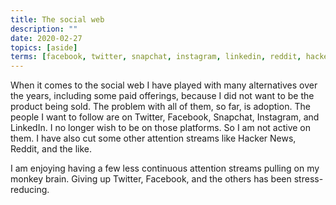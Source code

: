 ```yaml
---
title: The social web
description: ""
date: 2020-02-27
topics: [aside]
terms: [facebook, twitter, snapchat, instagram, linkedin, reddit, hacker news]
---
```


When it comes to the social web I have played with many alternatives over the years, including some paid offerings, because I did not want to be the product being sold. The problem with all of them, so far, is adoption. The people I want to follow are on Twitter, Facebook, Snapchat, Instagram, and LinkedIn. I no longer wish to be on those platforms. So I am not active on them. I have also cut some other attention streams like Hacker News, Reddit, and the like.

I am enjoying having a few less continuous attention streams pulling on my monkey brain. Giving up Twitter, Facebook, and the others has been stress-reducing.
